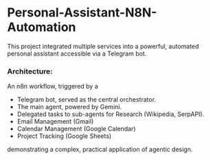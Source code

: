 # Personal-Assistant-N8N-Automation

This project integrated multiple services into a powerful, automated personal assistant accessible via a Telegram bot.

### Architecture:

An n8n workflow, triggered by a 
- Telegram bot, served as the central orchestrator.
- The main agent, powered by Gemini.
- Delegated tasks to sub-agents for  Research (Wikipedia, SerpAPI).
- Email Management (Gmail)
- Calendar Management (Google Calendar)
- Project Tracking (Google Sheets)

demonstrating a complex, practical application of agentic design.
